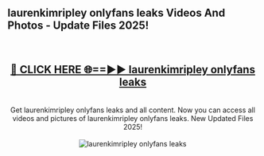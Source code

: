 <h2>laurenkimripley onlyfans leaks Videos And Photos - Update Files 2025!</h2>
<br>
<div align="center">
<h2><a href="https://top-ai-tools.click/QrbHav" rel="nofollow">🔴 CLICK HERE 🌐==►► laurenkimripley onlyfans leaks</a></h2>
<br>
Get laurenkimripley onlyfans leaks and all content. Now you can access all videos and pictures of laurenkimripley onlyfans leaks. New Updated Files 2025!
<br>
<br>
<a href="https://top-ai-tools.click/QrbHav" rel="nofollow" data-target="animated-image.originalLink"><img src="https://i.ibb.co.com/WyWwxjT/player-gif2.gif" alt="laurenkimripley onlyfans leaks" style="max-width: 100%; display: inline-block;" data-target="animated-image.originalImage"></a>
</div>
<br>